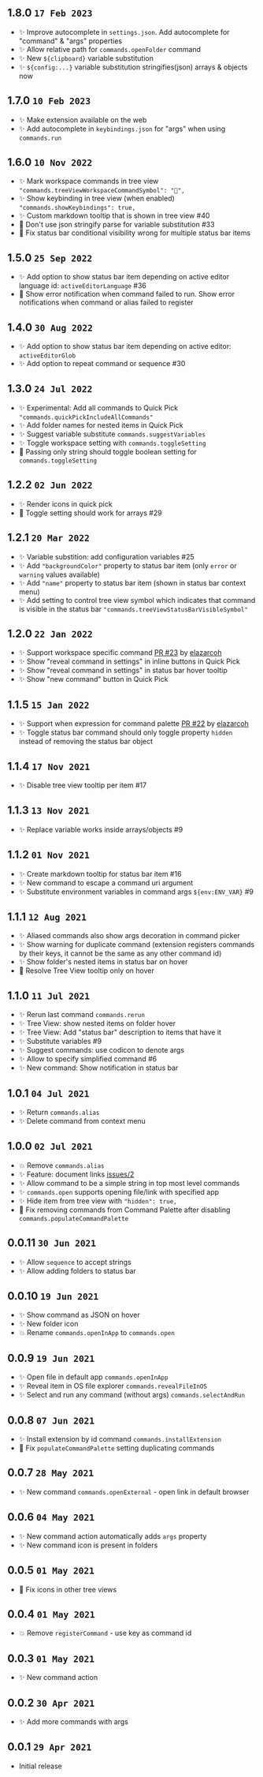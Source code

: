 ## 1.8.0 `17 Feb 2023`

- ✨ Improve autocomplete in `settings.json`. Add autocomplete for "command" & "args" properties
- ✨ Allow relative path for `commands.openFolder` command
- ✨ New `${clipboard}` variable substitution
- ✨ `${config:...}` variable substitution stringifies(json) arrays & objects now

## 1.7.0 `10 Feb 2023`

- ✨ Make extension available on the web
- ✨ Add autocomplete in `keybindings.json` for "args" when using `commands.run`

## 1.6.0 `10 Nov 2022`

- ✨ Mark workspace commands in tree view `"commands.treeViewWorkspaceCommandSymbol": "🎯",`
- ✨ Show keybinding in tree view (when enabled) `"commands.showKeybindings": true,`
- ✨ Custom markdown tooltip that is shown in tree view #40
- 🐛 Don't use json stringify parse for variable substitution #33
- 🐛 Fix status bar conditional visibility wrong for multiple status bar items

## 1.5.0 `25 Sep 2022`

- ✨ Add option to show status bar item depending on active editor language id: `activeEditorLanguage` #36
- 🔨 Show error notification when command failed to run. Show error notifications when command or alias failed to register

## 1.4.0 `30 Aug 2022`

- ✨ Add option to show status bar item depending on active editor: `activeEditorGlob`
- ✨ Add option to repeat command or sequence #30

## 1.3.0 `24 Jul 2022`

- ✨ Experimental: Add all commands to Quick Pick `"commands.quickPickIncludeAllCommands"`
- ✨ Add folder names for nested items in Quick Pick
- ✨ Suggest variable substitute `commands.suggestVariables`
- ✨ Toggle workspace setting with `commands.toggleSetting`
- 🐛 Passing only string should toggle boolean setting for `commands.toggleSetting`

## 1.2.2 `02 Jun 2022`

- ✨ Render icons in quick pick
- 🐛 Toggle setting should work for arrays #29

## 1.2.1 `20 Mar 2022`

- ✨ Variable substition: add configuration variables #25
- ✨ Add `"backgroundColor"` property to status bar item (only `error` or `warning` values available)
- ✨ Add `"name"` property to status bar item (shown in status bar context menu)
- ✨ Add setting to control tree view symbol which indicates that command is visible in the status bar `"commands.treeViewStatusBarVisibleSymbol"`

## 1.2.0 `22 Jan 2022`

- ✨ Support workspace specific command [PR #23](https://github.com/usernamehw/vscode-commands/pull/23) by [elazarcoh](https://github.com/elazarcoh)
- ✨ Show "reveal command in settings" in inline buttons in Quick Pick
- ✨ Show "reveal command in settings" in status bar hover tooltip
- ✨ Show "new command" button in Quick Pick

## 1.1.5 `15 Jan 2022`

- ✨ Support when expression for command palette [PR #22](https://github.com/usernamehw/vscode-commands/pull/22) by [elazarcoh](https://github.com/elazarcoh)
- ✨ Toggle status bar command should only toggle property `hidden` instead of removing the status bar object

## 1.1.4 `17 Nov 2021`

- ✨ Disable tree view tooltip per item #17

## 1.1.3 `13 Nov 2021`

- ✨ Replace variable works inside arrays/objects #9

## 1.1.2 `01 Nov 2021`

- ✨ Create markdown tooltip for status bar item #16
- ✨ New command to escape a command uri argument
- ✨ Substitute environment variables in command args `${env:ENV_VAR}` #9

## 1.1.1 `12 Aug 2021`

- ✨ Aliased commands also show args decoration in command picker
- ✨ Show warning for duplicate command (extension registers commands by their keys, it cannot be the same as any other command id)
- ✨ Show folder's nested items in status bar on hover
- 🐛 Resolve Tree View tooltip only on hover

## 1.1.0 `11 Jul 2021`

- ✨ Rerun last command `commands.rerun`
- ✨ Tree View: show nested items on folder hover
- ✨ Tree View: Add "status bar" description to items that have it
- ✨ Substitute variables #9
- ✨ Suggest commands: use codicon to denote args
- ✨ Allow to specify simplified command #6
- ✨ New command: Show notification in status bar

## 1.0.1 `04 Jul 2021`

- ✨ Return `commands.alias`
- ✨ Delete command from context menu

## 1.0.0 `02 Jul 2021`

- 💥 Remove `commands.alias`
- ✨ Feature: document links [issues/2](https://github.com/usernamehw/vscode-commands/issues/2)
- ✨ Allow command to be a simple string in top most level commands
- ✨ `commands.open` supports opening file/link with specified app
- ✨ Hide item from tree view with `"hidden": true,`
- 🐛 Fix removing commands from Command Palette after disabling `commands.populateCommandPalette`

## 0.0.11 `30 Jun 2021`

- ✨ Allow `sequence` to accept strings
- ✨ Allow adding folders to status bar

## 0.0.10 `19 Jun 2021`

- ✨ Show command as JSON on hover
- ✨ New folder icon
- 💥 Rename `commands.openInApp` to `commands.open`

## 0.0.9 `19 Jun 2021`

- ✨ Open file in default app `commands.openInApp`
- ✨ Reveal item in OS file explorer `commands.revealFileInOS`
- ✨ Select and run any command (without args) `commands.selectAndRun`

## 0.0.8 `07 Jun 2021`

- ✨ Install extension by id command `commands.installExtension`
- 🐛 Fix `populateCommandPalette` setting duplicating commands

## 0.0.7 `28 May 2021`

- ✨ New command `commands.openExternal` - open link in default browser

## 0.0.6 `04 May 2021`

- ✨ New command action automatically adds `args` property
- ✨ New command icon is present in folders

## 0.0.5 `01 May 2021`

- 🐛 Fix icons in other tree views

## 0.0.4 `01 May 2021`

- 💥 Remove `registerCommand` - use key as command id

## 0.0.3 `01 May 2021`

- ✨ New command action

## 0.0.2 `30 Apr 2021`

- ✨ Add more commands with args

## 0.0.1 `29 Apr 2021`

- Initial release